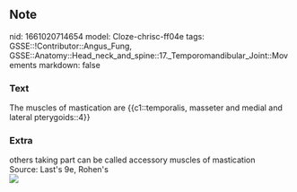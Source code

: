 ## Note
nid: 1661020714654
model: Cloze-chrisc-ff04e
tags: GSSE::!Contributor::Angus_Fung, GSSE::Anatomy::Head_neck_and_spine::17._Temporomandibular_Joint::Movements
markdown: false

### Text
The muscles of mastication are {{c1::temporalis, masseter and medial and lateral pterygoids::4}}

### Extra
<div>
  others taking part can be called accessory muscles of mastication
</div>
<div>
  Source: Last's 9e, Rohen's
</div>
<div><img src=
"paste-44cdaedcc5a49a79d8348c2d26711a87a83812df.jpg"></div>
